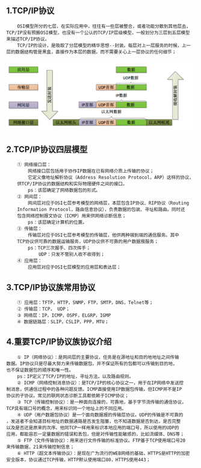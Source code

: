 ## 1.TCP/IP协议
        OSI模型所分的七层，在实际应用中，往往有一些层被整合，或者功能分散到其他层去，
    TCP/IP没有照搬OSI模型，也没有一个公认的TCP/IP层级模型，一般划分为三层到五层模型
    来描述TCP/IP协议。
        TCP/IP的设计，是吸取了分层模型的精华思想--封装。每层对上一层服务的时候，上一
    层的数据结构管是黑盒，直接作为本层的数据，而不需要关心上一层协议的任何细节；
![TCP/IP协议](Image/tcpip.png)
## 2.TCP/IP协议四层模型
        ① 网络接口层：
            网络接口层包括用于协作IP数据在已有网络介质上传输的协议；
            它定义像地址解析协议（Address Resolution Protocol，ARP）这样的协议，
        供TCP/IP协议的数据结构和实际物理硬件之间的接口。
            ps：该层确定了网络数据包的形式。
        ② 网间层：
            网间层对应于OSI七层参考模型的网络层，本层包含IP协议、RIP协议（Routing 
        Information Protocol，路由信息协议），负责数据的包装、寻址和路由。同时还
        包含网络控制报文协议（ICMP）用来供网络诊断信息；
            ps：该层确定计算机的位置。
        ③ 传输层：
            传输层对应于OSI七层参考模型的传输层，他供两种端到端的通信服务。其中
        TCP协议供可靠的数据运输服务，UDP协议供不可靠的用户数据报服务；
            ps：TCP三次握手、四次挥手；
                UDP：只发不管别人收不收得到；
        ④ 应用层：
            应用层对应于OSI七层模型的应用层和表达层；
## 3.TCP/IP协议族常用协议
        ① 应用层：TFTP，HTTP，SNMP，FTP，SMTP，DNS，Telnet等；
        ② 传输层：TCP， UDP；
        ③ 网络层：IP，ICMP，OSPF，ELGRP，IGMP
        ④ 数据链路层：SLIP，CSLIP，PPP，MTU；
## 4.重要TCP/IP协议族协议介绍
        ① IP（网络协议）：是网间层的主要协议，任务是在源地址和目的地地址之间传输
    数据。IP协议只是尽最大努力来传输数据包，并不保证所有的包都可以传输到目的地，
    也不保证数据包的顺序和唯一性。
        ps：IP定义了TCP/IP的地址，寻址方法，以及路由规则。
        ② ICMP（网络控制消息协议）：是TCP/IP的核心协议之一，用于在IP网络中发送控
    制消息，供通信过程中的各种问题反馈。ICMP直接使用IP数据包传输，但ICMP并不是IP
    协议的子协议。常见的联网状态诊断工具都依赖于ICMP协议；
        ③ TCP（传输控制协议）：是一种面向连接的，可靠地，基于字节流传输的通信协议，
    TCP具有端口号的概念，用来标识同一个地址上的不同应用。
        ④ UDP（用户数据包协议）是一个面向数据报的传输层协议。UDP的传输是不可靠的
    ，发送者不会知道目标地址的数据通路是否发生阻塞，也不知道数据是否到达，是否完整
    以及是否还是原来的次序。他同TCP一样用来标识本地应用的端口号，所以使用的UDP的
    应用，都能容忍一定量数据的错误和丢包，但是对传输性能敏感的，比如流媒体、DNS等；
        ⑤ FTP（文件传输协议）：用来进行文件传输的标准协议。FTP基于TCP使用端口号20
    来传输数据，21来传输控制信息；
        ⑥ HTTP（超文本传输协议）：是现在广为流行的WEB网络的基础，HTTPS是HTTP的加密
    安全版本，协议通过TCP传输，HTTP默认使用端口80，HTTPS使用443；
